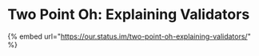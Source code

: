 # Two Point Oh: Explaining Validators



{% embed url="https://our.status.im/two-point-oh-explaining-validators/" %}



